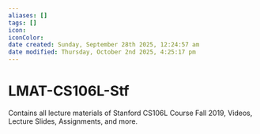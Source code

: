 ```yaml
---
aliases: []
tags: []
icon:
iconColor:
date created: Sunday, September 28th 2025, 12:24:57 am
date modified: Thursday, October 2nd 2025, 4:25:17 pm
---
```

# LMAT-CS106L-Stf
Contains all lecture materials of Stanford CS106L Course Fall 2019, Videos, Lecture Slides, Assignments, and more.
